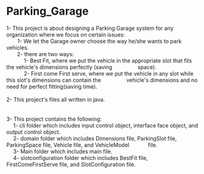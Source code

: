 # Parking_Garage
1- This project is about designing a Parking Garage system for any organization where we focus on certain issues:<br/>
&emsp;&ensp;&nbsp;  1- We let the Garage owner choose the way he/she wants to park vehicles.<br/>
&emsp;&emsp;2- there are two ways: <br/>
&emsp;&emsp;&emsp;        1- Best Fit, where we put the vehicle in the appropriate slot that fits the vehicle's dimensions perfectly (saving &emsp;&emsp;&emsp;&emsp;&ensp;space).<br/>
&emsp;&emsp;&emsp;        2- First come First serve, where we put the vehicle in any slot while this slot's dimensions can contain the &emsp;&emsp;&emsp;&emsp;&ensp;vehicle's dimensions and no need for perfect fitting(saving time).<br/>
<br/>
2- This project's files all written in java.<br/>
<br/>
<br/>
3- This project contains the following:<br/>
&emsp;    1- cli folder which includes input control object, interface face object, and output control object.<br/>
&emsp;    2- domain folder which includes Dimensions file, ParkingSlot file, ParkingSpace file, Vehicle file, and VehicleModel &emsp;&emsp;&emsp;&nbsp;file.<br/>
&emsp;    3- Main folder which includes main file.<br/>
&emsp;    4- slotconfiguration folder which includes BestFit file, FirstComeFirstServe file, and SlotConfiguration file.<br/>
